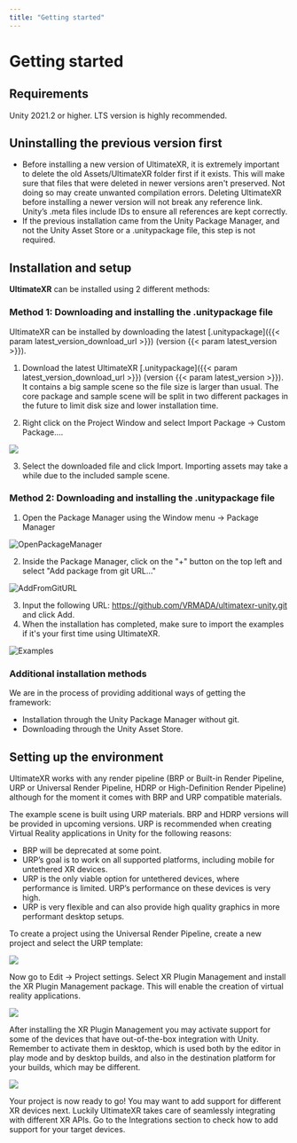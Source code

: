 ```yaml
---
title: "Getting started"
---
```


# Getting started

## Requirements

Unity 2021.2 or higher. LTS version is highly recommended.

## Uninstalling the previous version first

- Before installing a new version of UltimateXR, it is extremely important to delete the old Assets/UltimateXR folder first if it exists. This will make sure that files that were deleted in newer versions aren't preserved. Not doing so may create unwanted compilation errors.
Deleting UltimateXR before installing a newer version will not break any reference link. Unity’s .meta files include IDs to ensure all references are kept correctly.
- If the previous installation came from the Unity Package Manager, and not the Unity Asset Store or a .unitypackage file, this step is not required.

## Installation and setup

**UltimateXR** can be installed using 2 different methods:

### Method 1: Downloading and installing the .unitypackage file

UltimateXR can be installed by downloading the latest [.unitypackage]({{< param latest_version_download_url >}}) (version {{< param latest_version >}}).

1. Download the latest UltimateXR [.unitypackage]({{< param latest_version_download_url >}}) (version {{< param latest_version >}}). It contains a big sample scene so the file size is larger than usual. The core package and sample scene will be split in two different packages in the future to limit disk size and lower installation time.

2. Right click on the Project Window and select Import Package -> Custom Package…. 

![](/guides/media/getting-started/01ImportPackage.png)
  
3. Select the downloaded file and click Import. Importing assets may take a while due to the included sample scene.

### Method 2: Downloading and installing the .unitypackage file

1. Open the Package Manager using the Window menu -> Package Manager

![OpenPackageManager](https://user-images.githubusercontent.com/5702147/197527726-7700f742-1055-4a66-8508-cc61ee529c08.jpg)

2. Inside the Package Manager, click on the "+" button on the top left and select "Add package from git URL..."

![AddFromGitURL](https://user-images.githubusercontent.com/5702147/197527755-cfc2a87c-980b-4ea3-96ee-34c385f79d86.JPG)

3. Input the following URL: https://github.com/VRMADA/ultimatexr-unity.git and click Add.
4. When the installation has completed, make sure to import the examples if it's your first time using UltimateXR.

![Examples](https://user-images.githubusercontent.com/5702147/197527794-2f304b4d-0b36-4058-96d1-b7e4d389c0a7.jpg)

### Additional installation methods

We are in the process of providing additional ways of getting the framework:

- Installation through the Unity Package Manager without git.
- Downloading through the Unity Asset Store.

## Setting up the environment

UltimateXR works with any render pipeline (BRP or Built-in Render Pipeline, URP or Universal Render Pipeline, HDRP or High-Definition Render Pipeline) although for the moment it comes with BRP and URP compatible materials.

The example scene is built using URP materials. BRP and HDRP versions will be provided in upcoming versions.
URP is recommended when creating Virtual Reality applications in Unity for the following reasons:

- BRP will be deprecated at some point.
- URP’s goal is to work on all supported platforms, including mobile for untethered XR devices.
- URP is the only viable option for untethered devices, where performance is limited. URP’s performance on these devices is very high.
- URP is very flexible and can also provide high quality graphics in more performant desktop setups.
 
To create a project using the Universal Render Pipeline, create a new project and select the URP template:

![](/guides/media/getting-started/02NewProject.png)

Now go to Edit -> Project settings. Select XR Plugin Management and install the XR Plugin Management package. This will enable the creation of virtual reality applications.

![](/guides/media/getting-started/03XRPluginManagement1.png)
 
After installing the XR Plugin Management you may activate support for some of the devices that have out-of-the-box integration with Unity. Remember to activate them in desktop, which is used both by the editor in play mode and by desktop builds, and also in the destination platform for your builds, which may be different.

![](/guides/media/getting-started/04XRPluginManagement2.png)
 
Your project is now ready to go! You may want to add support for different XR devices next. Luckily UltimateXR takes care of seamlessly integrating with different XR APIs. Go to the Integrations section to check how to add support for your target devices.
